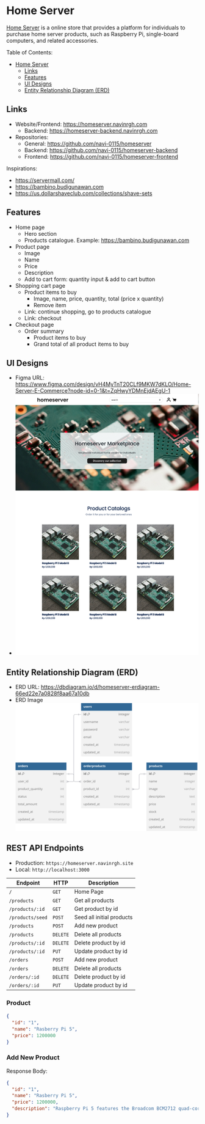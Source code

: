 # Home Server

[Home Server](https://homeserver.navinrgh.sit) is a online store that provides a platform for individuals to purchase home server products, such as Raspberry Pi, single-board computers, and related accessories.

Table of Contents:

- [Home Server](#home-server)
  - [Links](#links)
  - [Features](#features)
  - [UI Designs](#ui-designs)
  - [Entity Relationship Diagram (ERD)](#entity-relationship-diagram-erd)

## Links

- Website/Frontend: <https://homeserver.navinrgh.com>
  - Backend: <https://homeserver-backend.navinrgh.com>
- Repositories:
  - General: <https://github.com/navi-0115/homeserver>
  - Backend: <https://github.com/navi-0115/homeserver-backend>
  - Frontend: <https://github.com/navi-0115/homeserver-frontend>

Inspirations:

- <https://servermall.com/>
- <https://bambino.budigunawan.com>
- <https://us.dollarshaveclub.com/collections/shave-sets>

## Features

- Home page
  - Hero section
  - Products catalogue. Example: <https://bambino.budigunawan.com>
- Product page
  - Image
  - Name
  - Price
  - Description
  - Add to cart form: quantity input & add to cart button
- Shopping cart page
  - Product items to buy
    - Image, name, price, quantity, total (price x quantity)
    - Remove item
  - Link: continue shopping, go to products catalogue
  - Link: checkout
- Checkout page
  - Order summary
    - Product items to buy
    - Grand total of all product items to buy

## UI Designs

- Figma URL: <https://www.figma.com/design/vH4MyTnT20CLf9MKW7dKLO/Home-Server-E-Commerce?node-id=0-1&t=ZqHwyYDMnEjdAEgU-1>
- ![Design](./design/homeserver-design.svg)

## Entity Relationship Diagram (ERD)

- ERD URL: <https://dbdiagram.io/d/homeserver-erdiagram-66ed22e7a0828f8aa67a10db>
- ERD Image
  ![ERD](./diagram/homeserver-erdiagram.svg)

## REST API Endpoints

- Production: `https://homeserver.navinrgh.site`
- Local: `http://localhost:3000`

| Endpoint         | HTTP     | Description               |
| ---------------- | -------- | ------------------------- |
| `/`              | `GET`    | Home Page                 |
| `/products`      | `GET`    | Get all products          |
| `/products/:id`  | `GET`    | Get product by id         |
| `/products/seed` | `POST`   | Seed all initial products |
| `/products`      | `POST`   | Add new product           |
| `/products`      | `DELETE` | Delete all products       |
| `/products/:id`  | `DELETE` | Delete product by id      |
| `/products/:id`  | `PUT`    | Update product by id      |
| `/orders`        | `POST`   | Add new product           |
| `/orders`        | `DELETE` | Delete all products       |
| `/orders/:id`    | `DELETE` | Delete product by id      |
| `/orders/:id`    | `PUT`    | Update product by id      |

### Product

```json
{
  "id": "1",
  "name": "Rasberry Pi 5",
  "price": 1200000
}
```

### Add New Product

Response Body:

```json
{
  "id": "1",
  "name": "Rasberry Pi 5",
  "price": 1200000,
  "description": "Raspberry Pi 5 features the Broadcom BCM2712 quad-core Arm Cortex A76 processor @ 2.4GHz, making it up to three times faster than the previous generation"
}
```
